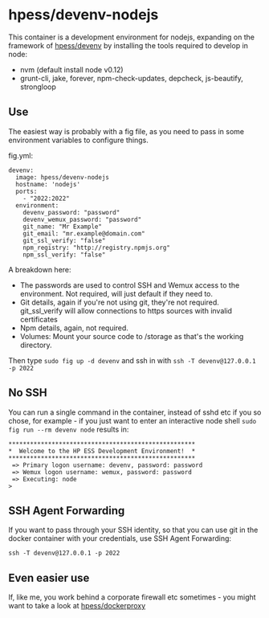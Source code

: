 # hpess/devenv-nodejs
This container is a development environment for nodejs, expanding on the framework of [hpess/devenv](https://github.com/Hewlett-Packard-ESS/docker-devenv) by installing the tools required to develop in node:
 - nvm (default install node v0.12)
 - grunt-cli, jake, forever, npm-check-updates, depcheck, js-beautify, strongloop

## Use
The easiest way is probably with a fig file, as you need to pass in some environment variables to configure things.

fig.yml:
```
devenv:
  image: hpess/devenv-nodejs
  hostname: 'nodejs'
  ports:
    - "2022:2022"
  environment:
    devenv_password: "password"
    devenv_wemux_password: "password"
    git_name: "Mr Example"
    git_email: "mr.example@domain.com"
    git_ssl_verify: "false"
    npm_registry: "http://registry.npmjs.org"
    npm_ssl_verify: "false"
```
A breakdown here:
  - The passwords are used to control SSH and Wemux access to the environment.  Not required, will just default if they need to.
  - Git details, again if you're not using git, they're not required.  git_ssl_verify will allow connections to https sources with invalid certificates
  - Npm details, again, not required.
  - Volumes: Mount your source code to /storage as that's the working directory.

Then type `sudo fig up -d devenv` and ssh in with `ssh -T devenv@127.0.0.1 -p 2022`

## No SSH
You can run a single command in the container, instead of sshd etc if you so chose, for example - if you just want to enter an interactive node shell `sudo fig run --rm devenv node` results in:
```
****************************************************
*  Welcome to the HP ESS Development Environment!  *
****************************************************
 => Primary logon username: devenv, password: password
 => Wemux logon username: wemux, password: password
 => Executing: node
> 
```

## SSH Agent Forwarding
If you want to pass through your SSH identity, so that you can use git in the docker container with your credentials, use SSH Agent Forwarding:
```
ssh -T devenv@127.0.0.1 -p 2022
```

## Even easier use
If, like me, you work behind a corporate firewall etc sometimes - you might want to take a look at [hpess/dockerproxy](https://github.com/Hewlett-Packard-ESS/docker-proxy)
